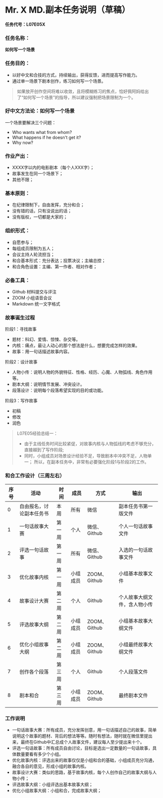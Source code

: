 # Mr. X MD.副本任务说明（草稿）

**任务代号：L07E05X**

### 任务名称： 

**如何写一个场景**

### 任务目的：

* 以好中文和合技的方式，持续输出，获得反馈，进而提高写作能力。
* 通过单一场景下剧本创作，练习如何写一个场景。

> 如果放开创作空间将难以收敛，且将模糊练习的焦点，恰好佩阿妈给出了“如何写一个场景”的指导，所以建议强制把场景限制为一个。

### 好中文方法论：如何写一个场景

一个场景要解决三个问题：
* Who wants what from whom?
* What happens if he doesn't get it?
* Why now?

### 作业产出：

* XXXX字以内的电影剧本（每个人XXX字）；
* 故事发生在同一个场景下；
* 其他不限；

### 基本原则：

* 在纪律限制下，自由发挥，充分和合；
* 没有错的话，只有没说出的话；
* 没有版权，一切都是大家的；

### 组织形式：

* 自愿参与；
* 每组成员限制为五人；
* 会议主持人轮流担当；
* 和合基本形式：充分表达；投票决议；主编总控；
* 和合角色设置：主编、第一作者、相对作者；

### 必备工具：

* Github 材料提交与评注
* ZOOM 小组语音会议
* Markdown 统一文字格式

### 故事诞生过程

阶段1：寻找故事
* 题材：科幻、爱情、惊悚、杂交等。
* 内核：痛点，最让人动心的那个想法是什么，想要完成怎样的效果。
* 故事：用一句话描述故事内容。

阶段2：设计故事
* 人物小传：说明人物的外貌特征、性格、经历、心魔、人物弧线、角色作用等。
* 剧本大纲：说明情节发展、冲突设计。
* 段落设计：说明每个段落希望实现的目的或功能。

阶段3：写作故事
* 初稿
* 修改
* 润色

> L07E05经验总结一：
> * 由于主线任务时间比较紧促，对故事内核与人物弧线的考虑不够充分，直接越到了写作阶段;
> * 同时，小组成员对场景设计经验不足，导致剧本中冲突不足，人物单一；
> 所以，在副本任务中，非常有必要强化阶段1与阶段2的工作。


### 和合工作设计（三周左右）

|序号|活动|时间|成员|方式|输出|
|-|-|-|-|-|-|
|0|自由报名，讨论副本任务书|本周|所有|微信|副本任务书第一版文件|
|1|一句话故事大赛|第一周|个人|微信、Github|个人一句话故事文件| 
|2|评选一句话故事|第一周|所有|微信、Github|入选的一句话故事文件| 
|3|优化故事内核|第一周|小组成员|ZOOM、Github|小组基本故事文件|
|4|故事设计大赛|第二周|个人|Github|个人故事大纲文件，含人物小传|
|5|评选故事大纲|第二周|小组成员|ZOOM、Github|小组基本故事大纲文件|
|6|优化小组故事大纲|第二周|小组成员|ZOOM、Github|小组最终故事大纲文件|
|7|创作各个段落|第三周|个人|Github|个人段落文件|
|8|剧本和合|第三周|小组成员|ZOOM、Github|最终剧本文件|


### 工作说明
* 一句话故事大赛：所有成员，充分发挥创意，用一句话描述自己的故事，简单说明这个故事的题材、背后的想法等等。随时有想法，随时就在微信里提出来，最终在Github中汇总成个人故事文件，建议每人至少提出来十个。
* 评选一句话故事：所有成员自由讨论，目标是选出一定数量的一句话故事，具体数量要看有多少个小组。
* 优化故事内核：评选出来的故事仅仅是小组和合的基础，小组成员充分沟通，融合各自的意见，形成小组的故事内核。
* 故事设计大赛：类似的思路，基于故事内核，每个人创作自己的故事大纲与人物小传；
* 评选故事大纲：小组评选出基本故事大纲；
* 优化小组故事大纲：小组和合，完成故事大纲；
